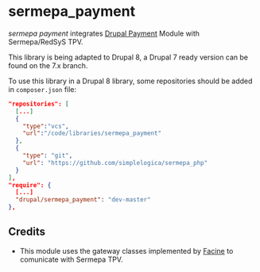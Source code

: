 # sermepa_payment
_sermepa payment_ integrates [Drupal Payment](https://www.drupal.org/project/payment) Module with Sermepa/RedSyS TPV.

This library is being adapted to Drupal 8, a Drupal 7 ready version can be found on the 7.x branch.

To use this library in a Drupal 8 library, some repositories should be added in `composer.json` file:

```json
"repositories": [
  [...]
  {
    "type":"vcs",
    "url":"/code/libraries/sermepa_payment"
  },
  {
    "type": "git",
    "url": "https://github.com/simplelogica/sermepa_php"
  }
],
"require": {
  [...]
  "drupal/sermepa_payment": "dev-master"
},
```

## Credits
* This module uses the gateway classes implemented by [Facine](https://github.com/facine/Sermepa) to comunicate with Sermepa TPV.
